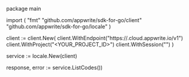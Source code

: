 package main

import (
    "fmt"
    "github.com/appwrite/sdk-for-go/client"
    "github.com/appwrite/sdk-for-go/locale"
)

client := client.New(
    client.WithEndpoint("https://<REGION>.cloud.appwrite.io/v1")
    client.WithProject("<YOUR_PROJECT_ID>")
    client.WithSession("")
)

service := locale.New(client)

response, error := service.ListCodes())
